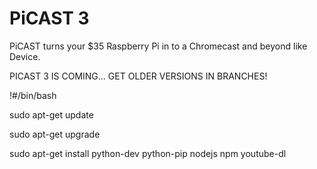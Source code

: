 # PiCAST 3
PiCAST turns your $35 Raspberry Pi in to a Chromecast and beyond like Device.

PICAST 3 IS COMING... GET OLDER VERSIONS IN BRANCHES!


!#/bin/bash

sudo apt-get update

sudo apt-get upgrade

sudo apt-get install python-dev python-pip nodejs npm youtube-dl

